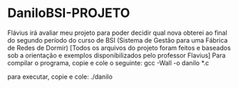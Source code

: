 # DaniloBSI-PROJETO
Flávius irá avaliar meu projeto para poder decidir qual nova obterei ao final do segundo período do curso de BSI
(Sistema de Gestão para uma Fábrica de Redes de Dormir)
[Todos os arquivos do projeto foram feitos e baseados sob a orientação e exemplos disponibilizados pelo professor Flavius]
Para compilar o programa, copie e cole o seguinte:
gcc -Wall -o danilo *.c

para executar, copie e cole:
./danilo